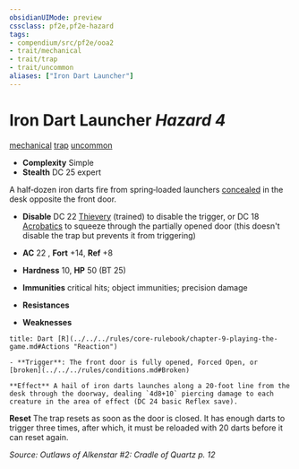 ```yaml
---
obsidianUIMode: preview
cssclass: pf2e,pf2e-hazard
tags:
- compendium/src/pf2e/ooa2
- trait/mechanical
- trait/trap
- trait/uncommon
aliases: ["Iron Dart Launcher"]
---
```

# Iron Dart Launcher *Hazard 4*  
[mechanical](../../../Rules/traits/mechanical.md)  [trap](../../../Rules/traits/trap.md)  [uncommon](../../../Rules/traits/uncommon.md)  

- **Complexity** Simple
- **Stealth** DC 25 expert  

A half‑dozen iron darts fire from spring‑loaded launchers [concealed](../../../Rules/conditions.md#Concealed) in the desk opposite the front door.

- **Disable** DC 22 [Thievery](../../skills.md#Thievery) (trained) to disable the trigger, or DC 18 [Acrobatics](../../skills.md#Acrobatics) to squeeze through the partially opened door (this doesn't disable the trap but prevents it from triggering)  

- **AC** 22 , **Fort** +14, **Ref** +8
- **Hardness** 10, **HP** 50 (BT 25)
- **Immunities** critical hits; object immunities; precision damage
- **Resistances** 
- **Weaknesses** 
     
```ad-embed-ability
title: Dart [R](../../../rules/core-rulebook/chapter-9-playing-the-game.md#Actions "Reaction")

- **Trigger**: The front door is fully opened, Forced Open, or [broken](../../../rules/conditions.md#Broken)

**Effect** A hail of iron darts launches along a 20‑foot line from the desk through the doorway, dealing `4d8+10` piercing damage to each creature in the area of effect (DC 24 basic Reflex save).
```

**Reset** The trap resets as soon as the door is closed. It has enough darts to trigger three times, after which, it must be reloaded with 20 darts before it can reset again.  

*Source: Outlaws of Alkenstar #2: Cradle of Quartz p. 12*
